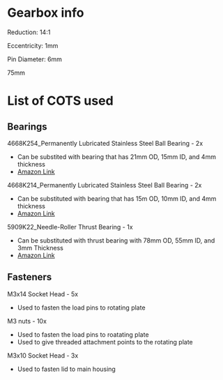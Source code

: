 # Gearbox info

Reduction: 14:1

Eccentricity: 1mm

Pin Diameter: 6mm

75mm

# List of COTS used
## Bearings
4668K254_Permanently Lubricated Stainless Steel Ball Bearing - 2x
- Can be substited with bearing that has 21mm OD, 15mm ID, and 4mm thickness
- [Amazon Link](https://www.amazon.com/uxcell-6702-2RS-Groove-Bearings-Double/dp/B082PS2R61/ref=sr_1_3?crid=39OUROXB5XYRO&keywords=6702%2Bbearing&qid=1702320641&sprefix=6702%2Bbea%2Caps%2C137&sr=8-3&th=1)

4668K214_Permanently Lubricated Stainless Steel Ball Bearing - 2x
- Can be substituted with bearing that has 15m OD, 10mm ID, and 4mm thickness
- [Amazon Link](https://www.amazon.com/uxcell-6700-2RS-Groove-Bearings-Double/dp/B082PR3DFZ/ref=sr_1_12_sspa?crid=2UQXHCAAANRS&keywords=amazon%2B10mm%2Bid%2Bbearing&qid=1703806567&sprefix=amazon%2B10mm%2Bid%2Bbearin%2Caps%2C212&sr=8-12-spons&sp_csd=d2lkZ2V0TmFtZT1zcF9tdGY&th=1)

5909K22_Needle-Roller Thrust Bearing - 1x
-  Can be substituted with thrust bearing with 78mm OD, 55mm ID, and 3mm Thickness
-  [Amazon Link](https://www.amazon.com/uxcell-AXK5578-Bearings-Diameter-Thickness/dp/B07GC7VWMM/ref=pd_ybh_a_sccl_16/139-5555057-8218607?pd_rd_w=pbjRp&content-id=amzn1.sym.67f8cf21-ade4-4299-b433-69e404eeecf1&pf_rd_p=67f8cf21-ade4-4299-b433-69e404eeecf1&pf_rd_r=GSECETJXQZNBSY2999Z8&pd_rd_wg=rzvdu&pd_rd_r=afa8d6f2-3885-418f-8772-712bc8637551&pd_rd_i=B07GC7VWMM&th=1)

## Fasteners
M3x14 Socket Head - 5x
- Used to fasten the load pins to rotating plate

M3 nuts - 10x
- Used to fasten the load pins to roatating plate
- Used to give threaded attachment points to the rotating plate

M3x10 Socket Head - 3x
- Used to fasten lid to main housing




